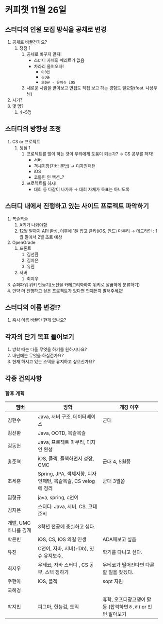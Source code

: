 # 커피챗 11월 26일

## **스터디의 인원 모집 방식을 공채로 변경**

1. 공채로 바꿀건가요?
    1. 쟁점 1
        1. 공채로 바꾸지 말자!
            - 스터디 자체의 메리트가 없음
            - 차라리 물어오자!
                - `이0민`
                - `김0준`
                - `오0규 - 유어슈 iOS`
        2. 새로운 사람을 받아보고 면접도 직접 보고 하는 경험도 필요함(feat. 나상우님)
2. 시기?
3. 몇 명?
    1. 4~5명
    

## **스터디의 방향성 조정**

1. CS or 프로젝트
    1. 쟁점 1
        1. 프로젝트를 많이 하는 것이 우리에게 도움이 되는가? → CS 공부를 하자!
            - 서버
            - 객체지향(자바 문법) → 디자인패턴
            - iOS
            - 코틀린 인 액션..?
        2. 프로젝트를 하자!
            - 대회 등 다같이 나가자 → 대회 자체가 목표는 아니도록

## **스터디 내에서 진행하고 있는 사이드 프로젝트 파악하기**

1. 복슬복슬
    1. API가 나와야함
    2. 12월 말까지 API 완성, 이후에 1달 잡고 클라(iOS, 안드) 마무리 → 데드라인 : 1월 말에서 2월 초로 예상 
2. OpenGrade
    1. 프론트
        1. 김선환
        2. 김지은
        3. 유진
    2. 서버
        1. 최지우
3. 슈퍼파워 위키 만들기(노션을 카테고리화하여 위키로 깔끔하게 분류하기)
4. 만약 더 진행하고 싶은 프로젝트가 있다면 언제든지 말해주세요!

## **스터디의 이름 변경!?**

1. 혹시 이름 바꿀만 한게 있나요?

## **각자의 단기 목표 들어보기**

1. 방학 때는 다들 무엇을 하기를 원하시나요?
2. 내년에는 무엇을 하실건가요?
3. 현재 하시고 있는 스택을 유지하고 싶으신가요?

## **각종 건의사항**

### 향후 계획

| 멤버 | 방학 | 개강 이후 |
| --- | --- | --- |
| 김현수 | Java, 서버 구조, 데이터베이스 | 군대 |
| 김선환 | Java, OOTD, 복슬복슬 |  |
| 김동현 | Java, 프로젝트 마무리, 디자인 완성 |  |
| 홍준혁 | iOS, 플젝, 플젝하면서 성장, CMC | 군대 4, 5월쯤 |
| 조세훈 | Spring, JPA, 객체지향, 디자인패턴, 복슬복슬, CS velog에 정리 | 군대 3월쯤 |
| 임형규 | java, spring, c언어 |  |
| 김지은 | 스터디: Java, 서버, CS, 코테준비
개발, UMC 하나를 깊게 | 3학년 전공에 충실하고 싶다. |
| 박윤빈 | iOS, CS, IOS 외길 인생 | ADA해보고 싶음 |
| 유진 | C언어, 자바, 서버(+Db), 잇슈 유지보수,  | 학기를 다니고 싶다. |
| 최지우 | 우테코, 자바 스터디 , CS 공부, 스택 정하기 | 우테코가 떨어진다면 다른 할 일을 찾겠다. |
| 주현아 | iOS, 플젝 | sopt 지원 |
| 국혜경 |  |  |
| 박지민 | 피그마, 한능검, 토익 | 휴학, 오프더광고쟁이 활동 (합격하면ㅎ,ㅎ) or 인턴 알아보기 |
